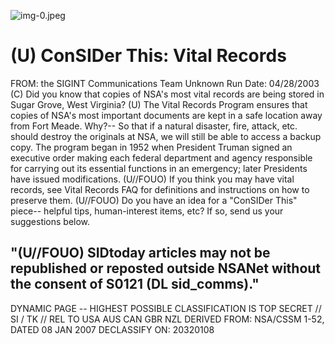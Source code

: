![img-0.jpeg](img-0.jpeg)

# (U) ConSIDer This: Vital Records 

FROM: the SIGINT Communications Team
Unknown
Run Date: 04/28/2003
(C) Did you know that copies of NSA's most vital records are being stored in Sugar Grove, West Virginia?
(U) The Vital Records Program ensures that copies of NSA's most important documents are kept in a safe location away from Fort Meade. Why?-- So that if a natural disaster, fire, attack, etc. should destroy the originals at NSA, we will still be able to access a backup copy. The program began in 1952 when President Truman signed an executive order making each federal department and agency responsible for carrying out its essential functions in an emergency; later Presidents have issued modifications.
(U//FOUO) If you think you may have vital records, see Vital Records FAQ for definitions and instructions on how to preserve them.
(U//FOUO) Do you have an idea for a "ConSIDer This" piece-- helpful tips, human-interest items, etc? If so, send us your suggestions below.

## "(U//FOUO) SIDtoday articles may not be republished or reposted outside NSANet without the consent of S0121 (DL sid_comms)."

DYNAMIC PAGE -- HIGHEST POSSIBLE CLASSIFICATION IS TOP SECRET // SI / TK // REL TO USA AUS CAN GBR NZL DERIVED FROM: NSA/CSSM 1-52, DATED 08 JAN 2007 DECLASSIFY ON: 20320108
